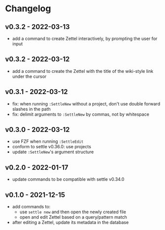# Changelog

## v0.3.2 - 2022-03-13

- add a command to create Zettel interactively, by prompting the user for input

## v0.3.2 - 2022-03-12

- add a command to create the Zettel with the title of the wiki-style link under
    the cursor

## v0.3.1 - 2022-03-12

- fix: when running `:SettleNew` without a project, don't use double forward
    slashes in the path
- fix: delimit arguments to `:SettleNew` by commas, not by whitespace

## v0.3.0 - 2022-03-12

- use FZF when running `:SettleEdit`
- conform to settle v0.36.0: use projects
- update `:SettleNew`'s argument structure

## v0.2.0 - 2022-01-17

- update commands to be compatible with settle v0.34.0

## v0.1.0 - 2021-12-15

- add commands to:
    - use `settle new` and then open the newly created file
    - open and edit Zettel based on a query/pattern match
- after editing a Zettel, update its metadata in the database
